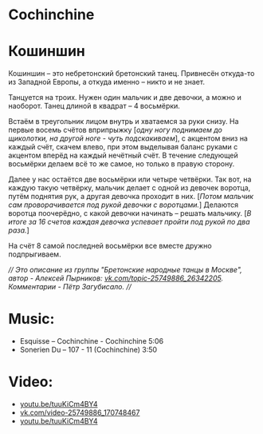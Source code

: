 Cochinchine
===========
# Кошиншин

Кошиншин – это небретонский бретонский танец. Привнесён откуда-то из Западной Европы, а откуда именно – никто и не знает.

Танцуется на троих. Нужен один мальчик и две девочки, а можно и наоборот.
Танец длиной в квадрат – 4 восьмёрки.

Встаём в треугольник лицом внутрь и хватаемся за руки снизу. 
На первые восемь счётов вприпрыжку [_одну ногу поднимаем до щиколотки, на другой ноге - чуть подскакиваем_], с акцентом вниз на каждый счёт, скачем влево, при этом выделывая баланс руками с акцентом вперёд на каждый нечётный счёт. В течение следующей восьмёрки делаем всё то же самое, но только в правую сторону.

Далее у нас остаётся две восьмёрки или четыре четвёрки. Так вот, на каждую такую четвёрку, мальчик делает с одной из девочек воротца, путём поднятия рук, а другая девочка проходит в них. [_Потом мальчик сам проворачивается под рукой девочки с воротцами._] Делаются воротца поочерёдно, с какой девочки начинать – решать мальчику. [_В итоге за 16 счетов каждая девочка успевает пройти под рукой по два раза._]

На счёт 8 самой последней восьмёрки все вместе дружно подпрыгиваем.

_// Это описание из группы "Бретонские народные танцы в Москве", автор - Алексей Пырников: [vk.com/topic-25749886_26342205](https://vk.com/topic-25749886_26342205). Комментарии - Пётр Загубисало. //_

Music:
=======
- Esquisse – Cochinchine - Cochinchine 5:06
- Sonerien Du – 107 - 11 (Cochinchine) 3:50

Video:
======
- [youtu.be/tuuKiCm4BY4](https://www.youtube.com/watch?v=tuuKiCm4BY4)
- [vk.com/video-25749886_170748467](https://vk.com/video-25749886_170748467)
- [youtu.be/tuuKiCm4BY4](https://www.youtube.com/watch?v=tuuKiCm4BY4)
